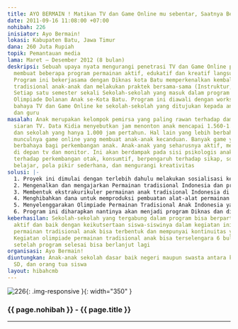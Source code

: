 ```yaml
---
title: AYO BERMAIN ! Matikan TV dan Game Online mu sebentar, Saatnya Bermain!
date: 2011-09-16 11:08:00 +07:00
nohibah: 226
inisiator: Ayo Bermain!
lokasi: Kabupaten Batu, Jawa Timur
dana: 260 Juta Rupiah
topik: Pemantauan media
lama: Maret – Desember 2012 (8 bulan)
deskripsi: Sebuah upaya nyata mengurangi penetrasi TV dan Game Online pada anak, dengan
  membuat beberapa program permainan aktif, edukatif dan kreatif langsung di lapangan.
  Program ini bekerjasama dengan Diknas kota Batu memperkenalkan kembali permainan
  tradisional anak-anak dan melakukan praktek bersama-sama (Instruktur, guru dan murid).
  Setiap satu semester sekali Sekolah-sekolah yang masuk dalam program akan mengikuti
  Olimpiade Dolanan Anak se-Kota Batu. Program ini diawali dengan workshop tentang
  bahaya TV dan Game Online ke sekolah-sekolah yang ditujukan kepada anak, orang tua
  dan guru
masalah: Anak merupakan kelompok pemirsa yang paling rawan terhadap dampak negatif
  siaran TV. Data Kidia menyebutkan jam menonton anak mencapai 1.560-1.820 jam pertahun
  dan sekolah yang hanya 1.000 jam pertahun. Hal lain yang lebih berbahaya dengan
  munculnya game online yang membuat anak-anak kecanduan. Banyak game yang juga ternyata
  berbahaya bagi perkembangan anak. Anak-anak yang seharusnya aktif, menjadi pasif
  di depan tv dan monitor. Ini akan berdampak pada sisi psikologis anak, berpengaruh
  terhadap perkembangan otak, konsumtif, berpengaruh terhadap sikap, sosialiasi, semangat
  belajar, pola pikir sederhana, dan mengurangi kreativitas
solusi: |-
  1. Proyek ini dimulai dengan terlebih dahulu melakukan sosialisasi ke masing-masing sekolah tentang bahaya TV dan Game Online bagi anak-anak yang ditujukan ke siswa, orang tua dan Guru.
  2. Mengenalkan dan mengajarkan Permainan tradisional Indonesia dan praktek bersama-sama
  3. Membentuk ekstrakurikuler permainan anak tradisional Indonesia di Sekolah
  4. Menghibahkan dana untuk memproduksi pembuatan alat-alat permainan tradisional anak
  5. Menyelenggarakan Olimpiade Permainan Tradisional Anak Indonesia yang diselengarakan setiap 6 bulan sekali, diikuti oleh sekolah yang tergabung dalam program dan bekerjasama dengan Diknas Batu
  6. Program ini diharapkan nantinya akan menjadi program Diknas dan disosialisasikan dalam bentuk kurikulum khusus kepada sekolah-sekolah. Pihak yang diuntungkan adalah anak-anak sekolah dasar baik negeri maupun swasta antara kelas 3-6, guru SD, dan orang tua siswa
keberhasilan: Sekolah-sekolah yang tergabung dalam program bisa berpartisipasi secara
  aktif dan baik dengan keikutsertaan siswa-siswinya dalam kegiatan ini. Ekstrakurikuler
  permainan tradisional anak bisa terbentuk dan mempunyai kontinuitas yang bagus.
  Kegiatan olimpiade permainan tradisional anak bisa terselengara 6 bulan sekali dan
  setelah program selesai bisa berlanjut lagi
organisasi: Ayo Bermain!
diuntungkan: Anak-anak sekolah dasar baik negeri maupun swasta antara kelas 3-6, guru
  SD, dan orang tua siswa
layout: hibahcmb
---
```


![226](/static/img/hibahcmb/226.png){: .img-responsive }{: width="350" }

### {{ page.nohibah }} - {{ page.title }}

---
